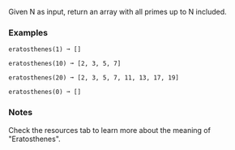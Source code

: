 Given N as input, return an array with all primes up to N included.


### Examples ###
    eratosthenes(1) ➞ []

    eratosthenes(10) ➞ [2, 3, 5, 7]

    eratosthenes(20) ➞ [2, 3, 5, 7, 11, 13, 17, 19]

    eratosthenes(0) ➞ []


### Notes ###
Check the resources tab to learn more about the meaning of "Eratosthenes".